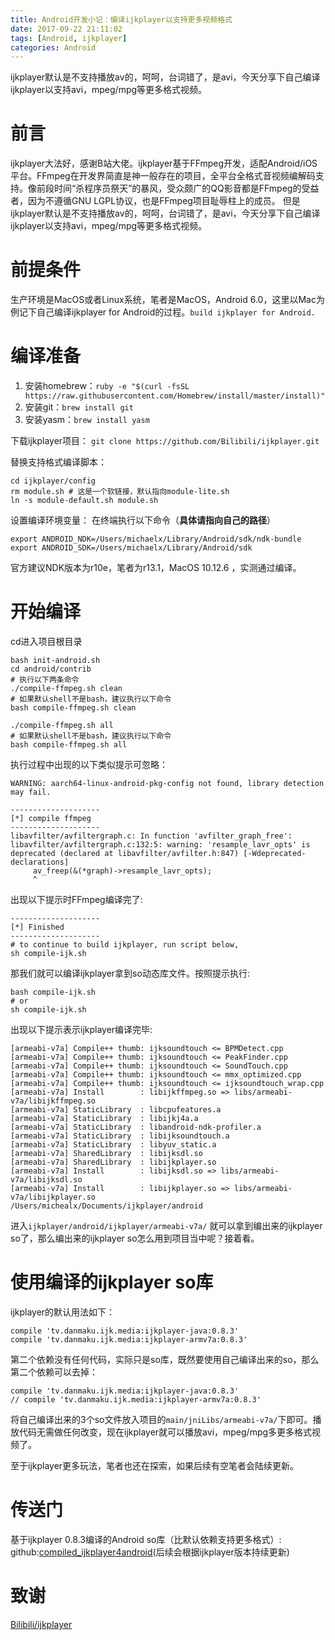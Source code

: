 ```yaml
---
title: Android开发小记：编译ijkplayer以支持更多视频格式
date: 2017-09-22 21:11:02
tags: [Android, ijkplayer]
categories: Android
---
```

ijkplayer默认是不支持播放av的，呵呵，台词错了，是avi，今天分享下自己编译ijkplayer以支持avi，mpeg/mpg等更多格式视频。
<!--more-->
前言
==
ijkplayer大法好，感谢B站大佬。ijkplayer基于FFmpeg开发，适配Android/iOS平台。FFmpeg在开发界简直是神一般存在的项目，全平台全格式音视频编解码支持。像前段时间“杀程序员祭天”的暴风，受众颇广的QQ影音都是FFmpeg的受益者，因为不遵循GNU LGPL协议，也是FFmpeg项目耻辱柱上的成员。
但是ijkplayer默认是不支持播放av的，呵呵，台词错了，是avi，今天分享下自己编译ijkplayer以支持avi，mpeg/mpg等更多格式视频。

前提条件
==
生产环境是MacOS或者Linux系统，笔者是MacOS，Android 6.0，这里以Mac为例记下自己编译ijkplayer for Android的过程。`build ijkplayer for Android.`

编译准备
====
1. 安装homebrew：`ruby -e "$(curl -fsSL https://raw.githubusercontent.com/Homebrew/install/master/install)"`
2. 安装git：`brew install git`
3. 安装yasm：`brew install yasm`

下载ijkplayer项目：
`git clone https://github.com/Bilibili/ijkplayer.git`

替换支持格式编译脚本：
```
cd ijkplayer/config
rm module.sh # 这是一个软链接，默认指向module-lite.sh
ln -s module-default.sh module.sh
```

设置编译环境变量：
在终端执行以下命令（**具体请指向自己的路径**）
```
export ANDROID_NDK=/Users/michaelx/Library/Android/sdk/ndk-bundle
export ANDROID_SDK=/Users/michaelx/Library/Android/sdk
```
官方建议NDK版本为r10e，笔者为r13.1，MacOS 10.12.6 ，实测通过编译。

开始编译
====
cd进入项目根目录
```
bash init-android.sh
cd android/contrib
# 执行以下两条命令
./compile-ffmpeg.sh clean
# 如果默认shell不是bash，建议执行以下命令
bash compile-ffmpeg.sh clean

./compile-ffmpeg.sh all
# 如果默认shell不是bash，建议执行以下命令
bash compile-ffmpeg.sh all
```

执行过程中出现的以下类似提示可忽略：
```
WARNING: aarch64-linux-android-pkg-config not found, library detection may fail.

--------------------
[*] compile ffmpeg
--------------------
libavfilter/avfiltergraph.c: In function 'avfilter_graph_free':
libavfilter/avfiltergraph.c:132:5: warning: 'resample_lavr_opts' is deprecated (declared at libavfilter/avfilter.h:847) [-Wdeprecated-declarations]
     av_freep(&(*graph)->resample_lavr_opts);
     ^
```

出现以下提示时FFmpeg编译完了:
```
--------------------
[*] Finished
--------------------
# to continue to build ijkplayer, run script below,
sh compile-ijk.sh
```

那我们就可以编译ijkplayer拿到so动态库文件。按照提示执行:
```
bash compile-ijk.sh
# or
sh compile-ijk.sh
```

出现以下提示表示ijkplayer编译完毕:
```
[armeabi-v7a] Compile++ thumb: ijksoundtouch <= BPMDetect.cpp
[armeabi-v7a] Compile++ thumb: ijksoundtouch <= PeakFinder.cpp
[armeabi-v7a] Compile++ thumb: ijksoundtouch <= SoundTouch.cpp
[armeabi-v7a] Compile++ thumb: ijksoundtouch <= mmx_optimized.cpp
[armeabi-v7a] Compile++ thumb: ijksoundtouch <= ijksoundtouch_wrap.cpp
[armeabi-v7a] Install        : libijkffmpeg.so => libs/armeabi-v7a/libijkffmpeg.so
[armeabi-v7a] StaticLibrary  : libcpufeatures.a
[armeabi-v7a] StaticLibrary  : libijkj4a.a
[armeabi-v7a] StaticLibrary  : libandroid-ndk-profiler.a
[armeabi-v7a] StaticLibrary  : libijksoundtouch.a
[armeabi-v7a] StaticLibrary  : libyuv_static.a
[armeabi-v7a] SharedLibrary  : libijksdl.so
[armeabi-v7a] SharedLibrary  : libijkplayer.so
[armeabi-v7a] Install        : libijksdl.so => libs/armeabi-v7a/libijksdl.so
[armeabi-v7a] Install        : libijkplayer.so => libs/armeabi-v7a/libijkplayer.so
/Users/michealx/Documents/ijkplayer/android
```
进入`ijkplayer/android/ijkplayer/armeabi-v7a/` 就可以拿到编出来的ijkplayer so了，那么编出来的ijkplayer so怎么用到项目当中呢？接着看。

使用编译的ijkplayer so库
===============
ijkplayer的默认用法如下：
```
compile 'tv.danmaku.ijk.media:ijkplayer-java:0.8.3'
compile 'tv.danmaku.ijk.media:ijkplayer-armv7a:0.8.3'
```
第二个依赖没有任何代码，实际只是so库，既然要使用自己编译出来的so，那么第二个依赖可以去掉：
```
compile 'tv.danmaku.ijk.media:ijkplayer-java:0.8.3'
// compile 'tv.danmaku.ijk.media:ijkplayer-armv7a:0.8.3'
```
将自己编译出来的3个so文件放入项目的`main/jniLibs/armeabi-v7a/`下即可。播放代码无需做任何改变，现在ijkplayer就可以播放avi，mpeg/mpg多更多格式视频了。

至于ijkplayer更多玩法，笔者也还在探索，如果后续有空笔者会陆续更新。

传送门
===
基于ijkplayer 0.8.3编译的Android so库（比默认依赖支持更多格式）:
github:[compiled_ijkplayer4android][1](后续会根据ijkplayer版本持续更新)

致谢
==
[Bilibili/ijkplayer][2]


  [1]: https://github.com/xiong-it/compiled_ijkplayer4android
  [2]: https://github.com/Bilibili/ijkplayer